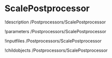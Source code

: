 <!-- MOOSE Documentation Stub: Remove this when content is added. -->

# ScalePostprocessor
!description /Postprocessors/ScalePostprocessor

!parameters /Postprocessors/ScalePostprocessor

!inputfiles /Postprocessors/ScalePostprocessor

!childobjects /Postprocessors/ScalePostprocessor
